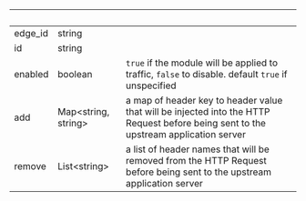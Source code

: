 <!-- Code generated for API Clients. DO NOT EDIT. -->

| &nbsp;  | &nbsp;                    | &nbsp;                                                                                                                               |
| ------- | ------------------------- | ------------------------------------------------------------------------------------------------------------------------------------ |
| edge_id | string                    |                                                                                                                                      |
| id      | string                    |                                                                                                                                      |
| enabled | boolean                   | `true` if the module will be applied to traffic, `false` to disable. default `true` if unspecified                                   |
| add     | Map&lt;string, string&gt; | a map of header key to header value that will be injected into the HTTP Request before being sent to the upstream application server |
| remove  | List&lt;string&gt;        | a list of header names that will be removed from the HTTP Request before being sent to the upstream application server               |
